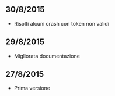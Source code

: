 30/8/2015
---------
 - Risolti alcuni crash con token non validi

29/8/2015
---------
 - Migliorata documentazione

27/8/2015
--------
 - Prima versione